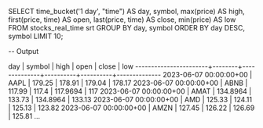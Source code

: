 SELECT
  time_bucket('1 day', "time") AS day,
  symbol,
  max(price) AS high,
  first(price, time) AS open,
  last(price, time) AS close,
  min(price) AS low
FROM stocks_real_time srt
GROUP BY day, symbol
ORDER BY day DESC, symbol
LIMIT 10;

-- Output

day                    | symbol |     high     |   open   |  close   |     low
-----------------------+--------+--------------+----------+----------+--------------
2023-06-07 00:00:00+00 | AAPL   |       179.25 |   178.91 |   179.04 |       178.17
2023-06-07 00:00:00+00 | ABNB   |       117.99 |    117.4 | 117.9694 |          117
2023-06-07 00:00:00+00 | AMAT   |     134.8964 |   133.73 | 134.8964 |       133.13
2023-06-07 00:00:00+00 | AMD    |       125.33 |   124.11 |   125.13 |       123.82
2023-06-07 00:00:00+00 | AMZN   |       127.45 |   126.22 |   126.69 |       125.81
...
